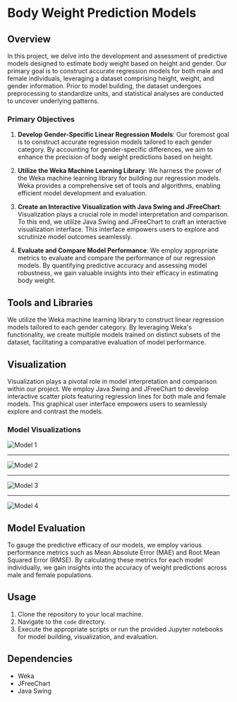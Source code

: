 # Body Weight Prediction Models

## Overview
In this project, we delve into the development and assessment of predictive models designed to estimate body weight based on height and gender. Our primary goal is to construct accurate regression models for both male and female individuals, leveraging a dataset comprising height, weight, and gender information. Prior to model building, the dataset undergoes preprocessing to standardize units, and statistical analyses are conducted to uncover underlying patterns.


### Primary Objectives

1. **Develop Gender-Specific Linear Regression Models**:
   Our foremost goal is to construct accurate regression models tailored to each gender category. By accounting for gender-specific differences, we aim to enhance the precision of body weight predictions based on height.

2. **Utilize the Weka Machine Learning Library**:
   We harness the power of the Weka machine learning library for building our regression models. Weka provides a comprehensive set of tools and algorithms, enabling efficient model development and evaluation.

3. **Create an Interactive Visualization with Java Swing and JFreeChart**:
   Visualization plays a crucial role in model interpretation and comparison. To this end, we utilize Java Swing and JFreeChart to craft an interactive visualization interface. This interface empowers users to explore and scrutinize model outcomes seamlessly.

4. **Evaluate and Compare Model Performance**:
   We employ appropriate metrics to evaluate and compare the performance of our regression models. By quantifying predictive accuracy and assessing model robustness, we gain valuable insights into their efficacy in estimating body weight.
   
## Tools and Libraries
We utilize the Weka machine learning library to construct linear regression models tailored to each gender category. By leveraging Weka's functionality, we create multiple models trained on distinct subsets of the dataset, facilitating a comparative evaluation of model performance.

## Visualization
Visualization plays a pivotal role in model interpretation and comparison within our project. We employ Java Swing and JFreeChart to develop interactive scatter plots featuring regression lines for both male and female models. This graphical user interface empowers users to seamlessly explore and contrast the models.

### Model Visualizations
![Model 1](https://github.com/BaselAbuHamed/Predict-Weight-ML/assets/107325485/e65b1a2b-b73d-42a8-9659-9a940905916c)
***
![Model 2](https://github.com/BaselAbuHamed/Predict-Weight-ML/assets/107325485/74b4a16d-fc8c-4156-b1ec-ef0509e09bc3)
***
![Model 3](https://github.com/BaselAbuHamed/Predict-Weight-ML/assets/107325485/37ef2d62-54f3-4165-a50a-7b1591602a43)
***
![Model 4](https://github.com/BaselAbuHamed/Predict-Weight-ML/assets/107325485/d91a4aad-5b53-41ab-a03b-d19effb240ce)


## Model Evaluation
To gauge the predictive efficacy of our models, we employ various performance metrics such as Mean Absolute Error (MAE) and Root Mean Squared Error (RMSE). By calculating these metrics for each model individually, we gain insights into the accuracy of weight predictions across male and female populations.

## Usage
1. Clone the repository to your local machine.
2. Navigate to the `code` directory.
3. Execute the appropriate scripts or run the provided Jupyter notebooks for model building, visualization, and evaluation.

## Dependencies
- Weka
- JFreeChart
- Java Swing
